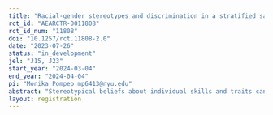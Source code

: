 ```yaml
---
title: "Racial-gender stereotypes and discrimination in a stratified sample of the US population"
rct_id: "AEARCTR-0011808"
rct_id_num: "11808"
doi: "10.1257/rct.11808-2.0"
date: "2023-07-26"
status: "in_development"
jel: "J15, J23"
start_year: "2024-03-04"
end_year: "2024-04-04"
pi: "Monika Pompeo mp6413@nyu.edu"
abstract: "Stereotypical beliefs about individual skills and traits can have substantial implications for hiring decisions, which subsequently translate into economic externalities. While existing literature provides evidence of racial and gender differences in traits like competitiveness and overconfidence, limited research has been conducted to understand how these traits are perceived across different racial and gender groups.  This study aims to bridge this gap by investigating beliefs about racial and gender differences in these traits and their relationship with beliefs about earnings and performance, as well as examining their relation to decision-making within a hiring context. The research also investigates the role of a candidate's competitiveness and the ambiguity of their competition choices, with a focus on variations across race and gender. Data for this research will be collected from a stratified sample of 3,600 U.S. residents, aged between 25 and 65, spanning six racial-ethnic-gender (REG) groups. By studying these perceptions and their impact on hiring decisions, we aim to provide a comprehensive understanding of the role of stereotypical beliefs in the labor market and to offer valuable insights for addressing discriminatory practices."
layout: registration
---
```


